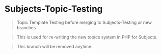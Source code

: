 # Subjects-Topic-Testing

> Topic Template Testing before merging to Subjects-Testing or new branches

> This is used for re-writing the new topics system in PHP for Subjects. 

> This branch will be removed anytime. 

